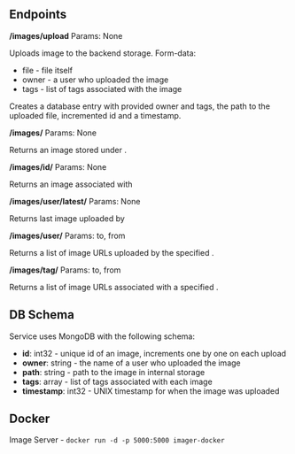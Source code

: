 ## Endpoints

**/images/upload** Params: None

Uploads image to the backend storage. Form-data:

- file - file itself
- owner - a user who uploaded the image
- tags - list of tags associated with the image

Creates a database entry with provided owner and tags, the path to the uploaded file, incremented id and a timestamp.

**/images/<filename>** Params: None

Returns an image stored under <filename>.

**/images/id/<id>** Params: None

Returns an image associated with <id>

**/images/user/latest/<owner>** Params: None

Returns last image uploaded by <owner>

**/images/user/<owner>** Params: to, from

Returns a list of image URLs uploaded by the specified <owner>.

**/images/tag/<tag>** Params: to, from

Returns a list of image URLs associated with a specified <tag>.

## DB Schema

Service uses MongoDB with the following schema:

- **id**: int32 - unique id of an image, increments one by one on each upload
- **owner**: string - the name of a user who uploaded the image
- **path**: string - path to the image in internal storage
- **tags**: array - list of tags associated with each image
- **timestamp**: int32 - UNIX timestamp for when the image was uploaded

## Docker

Image Server - `docker run -d -p 5000:5000 imager-docker`